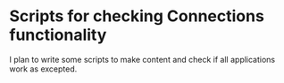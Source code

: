 # Scripts for checking Connections functionality

I plan to write some scripts to make content and check if all applications work as excepted.
